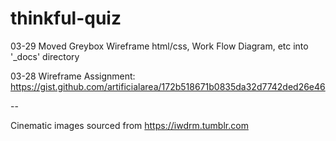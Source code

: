 # thinkful-quiz


03-29 Moved Greybox Wireframe html/css, Work Flow Diagram, etc into '_docs' directory

03-28 Wireframe Assignment: 
https://gist.github.com/artificialarea/172b518671b0835da32d7742ded26e46



--

Cinematic images sourced from https://iwdrm.tumblr.com


